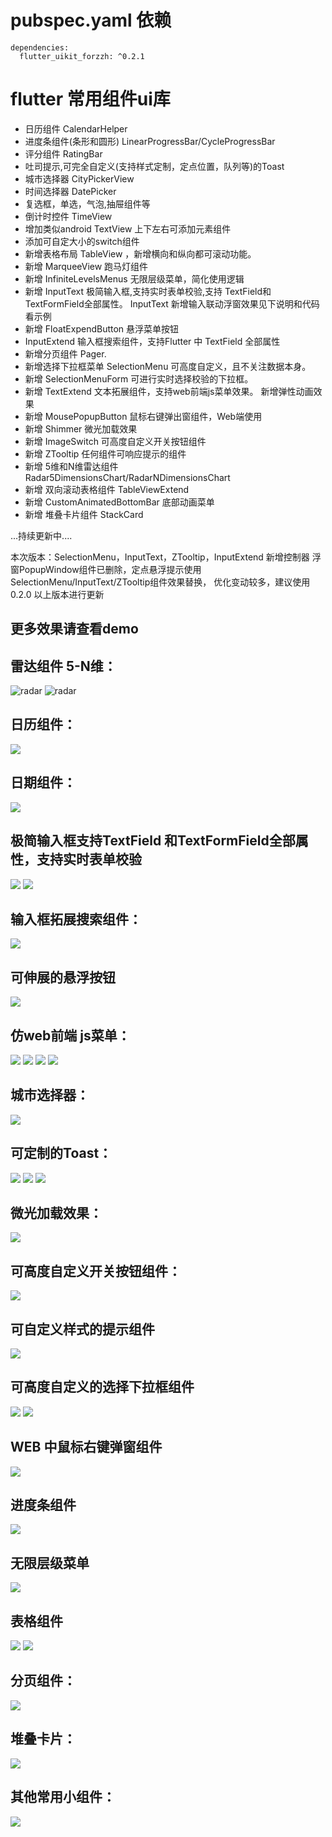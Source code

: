 # pubspec.yaml 依赖
    dependencies:
      flutter_uikit_forzzh: ^0.2.1


# flutter 常用组件ui库
*  日历组件 CalendarHelper
*  进度条组件(条形和圆形) LinearProgressBar/CycleProgressBar
*  评分组件 RatingBar
*  吐司提示,可完全自定义(支持样式定制，定点位置，队列等)的Toast
*  城市选择器 CityPickerView
*  时间选择器 DatePicker
*  复选框，单选，气泡,抽屉组件等
*  倒计时控件 TimeView
*  增加类似android TextView 上下左右可添加元素组件
*  添加可自定大小的switch组件
*  新增表格布局 TableView ，新增横向和纵向都可滚动功能。
*  新增 MarqueeView 跑马灯组件
*  新增 InfiniteLevelsMenus 无限层级菜单，简化使用逻辑
*  新增 InputText 极简输入框,支持实时表单校验,支持 TextField和 TextFormField全部属性。
     InputText 新增输入联动浮窗效果见下说明和代码看示例
*  新增 FloatExpendButton 悬浮菜单按钮
*  InputExtend 输入框搜索组件，支持Flutter 中 TextField 全部属性
*  新增分页组件 Pager.
*  新增选择下拉框菜单 SelectionMenu 可高度自定义，且不关注数据本身。
*  新增 SelectionMenuForm 可进行实时选择校验的下拉框。
*  新增 TextExtend 文本拓展组件，支持web前端js菜单效果。
      新增弹性动画效果
*  新增 MousePopupButton 鼠标右键弹出窗组件，Web端使用
*  新增 Shimmer 微光加载效果
*  新增 ImageSwitch 可高度自定义开关按钮组件
*  新增 ZTooltip 任何组件可响应提示的组件
*  新增 5维和N维雷达组件 Radar5DimensionsChart/RadarNDimensionsChart
*  新增 双向滚动表格组件 TableViewExtend
*  新增 CustomAnimatedBottomBar 底部动画菜单
*  新增 堆叠卡片组件 StackCard

  ...持续更新中....

本次版本：SelectionMenu，InputText，ZTooltip，InputExtend 新增控制器
浮窗PopupWindow组件已删除，定点悬浮提示使用 SelectionMenu/InputText/ZTooltip组件效果替换，
优化变动较多，建议使用 0.2.0 以上版本进行更新



## 更多效果请查看demo


## 雷达组件 5-N维：
![radar](https://github.com/zhengzaihong/uikit/blob/master/images/radar-n.png ) 
![radar](https://github.com/zhengzaihong/uikit/blob/master/images/radar-n2.png)

## 日历组件：
![](https://github.com/zhengzaihong/uikit/blob/master/images/calendar.gif)

## 日期组件：
![](https://github.com/zhengzaihong/uikit/blob/master/images/date_picker.png)


## 极简输入框支持TextField 和TextFormField全部属性，支持实时表单校验
![](https://github.com/zhengzaihong/uikit/blob/master/images/input_text.gif)
![](https://github.com/zhengzaihong/uikit/blob/master/images/input_text_pop.gif)



## 输入框拓展搜索组件：

![](https://github.com/zhengzaihong/uikit/blob/master/images/inputextentd.gif)

## 可伸展的悬浮按钮
![](https://github.com/zhengzaihong/uikit/blob/master/images/float_button.gif)

## 仿web前端 js菜单：
![](https://github.com/zhengzaihong/uikit/blob/master/images/text_extend.gif)
![](https://github.com/zhengzaihong/uikit/blob/master/images/text_extend2.gif)
![](https://github.com/zhengzaihong/uikit/blob/master/images/TextExtend3.gif)
![](https://github.com/zhengzaihong/uikit/blob/master/images/text_extend4.gif)

## 城市选择器：
![](https://github.com/zhengzaihong/uikit/blob/master/images/citypicker.gif)


## 可定制的Toast：
![](https://github.com/zhengzaihong/uikit/blob/master/images/toast.gif)
![](https://github.com/zhengzaihong/uikit/blob/master/images/toast_point.gif)
![](https://github.com/zhengzaihong/uikit/blob/master/images/toast_queue.gif)

## 微光加载效果：
![](https://github.com/zhengzaihong/uikit/blob/master/images/shimmer.gif)


## 可高度自定义开关按钮组件：
![](https://github.com/zhengzaihong/uikit/blob/master/images/image_switch.gif)


## 可自定义样式的提示组件
![](https://github.com/zhengzaihong/uikit/blob/master/images/ztooltip.gif)


## 可高度自定义的选择下拉框组件
![](https://github.com/zhengzaihong/uikit/blob/master/images/SelectionMenu.gif)
![](https://github.com/zhengzaihong/uikit/blob/master/images/SelectionMenu2.jpg)

## WEB 中鼠标右键弹窗组件
![](https://github.com/zhengzaihong/uikit/blob/master/images/MousePopupButton-Web.gif)

## 进度条组件
![](https://github.com/zhengzaihong/uikit/blob/master/images/progressbar.gif)

## 无限层级菜单
![](https://github.com/zhengzaihong/uikit/blob/master/images/one_expand.gif)

## 表格组件
![](https://github.com/zhengzaihong/uikit/blob/master/images/table_scroller.gif)
![](https://github.com/zhengzaihong/uikit/blob/master/images/tabview1.png)



## 分页组件：
![](https://github.com/zhengzaihong/uikit/blob/master/images/pager_image.png)

## 堆叠卡片：
![](https://github.com/zhengzaihong/uikit/blob/master/images/stack_card.gif)

## 其他常用小组件：
![](https://github.com/zhengzaihong/uikit/blob/master/images/widgets.gif)

